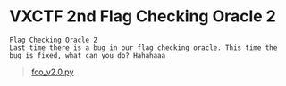 # VXCTF 2nd Flag Checking Oracle 2

```
Flag Checking Oracle 2
Last time there is a bug in our flag checking oracle. This time the bug is fixed, what can you do? Hahahaaa

````
>[fco_v2.0.py](fco_v2.0.py)
